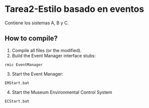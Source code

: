 # Tarea2-Estilo basado en eventos
Contiene los sistemas A, B y C.

## How to compile?
1. Compile all files (or the modified).
2. Build the Event Manager interface stubs:
```
rmic EventManager
```

3. Start the Event Manager:
```
EMStart.bat
```

4. Start the Museum Environmental Control System
```
ECStart.bat
```

